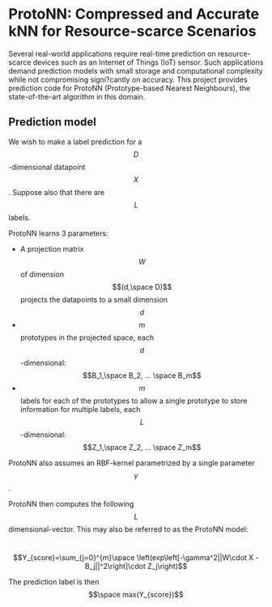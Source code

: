 # ProtoNN: Compressed and Accurate kNN for Resource-scarce Scenarios
Several real-world applications require real-time prediction on resource-scarce devices such as an Internet of Things (IoT) sensor. Such applications demand prediction models with small storage and computational complexity while not compromising signi?cantly on accuracy. This project provides prediction code for ProtoNN (Prototype-based Nearest Neighbours), the state-of-the-art algorithm in this domain. 

## Prediction model
We wish to make a label prediction for a $$D$$-dimensional datapoint $$X$$. Suppose also that there are $$L$$ labels.

ProtoNN learns 3 parameters:
- A projection matrix $$W$$ of dimension $$(d,\space D)$$ projects the datapoints to a small dimension $$d$$
- $$m$$ prototypes in the projected space, each $$d$$-dimensional: $$B_1,\space B_2, ... \space B_m$$
- $$m$$ labels for each of the prototypes to allow a single prototype to store information for multiple labels, each $$L$$-dimensional: $$Z_1,\space Z_2, ... \space Z_m$$

ProtoNN also assumes an RBF-kernel parametrized by a single parameter $$\gamma$$.

ProtoNN then computes the following $$L$$ dimensional-vector. This may also be referred to as the ProtoNN model:

&nbsp;&nbsp;&nbsp;&nbsp;&nbsp;&nbsp;&nbsp;&nbsp;&nbsp;&nbsp;&nbsp;&nbsp;&nbsp;&nbsp;&nbsp;&nbsp;$$Y_{score}=\sum_{j=0}^{m}\space \left(exp\left[-\gamma^2||W\cdot X - B_j||^2\right]\cdot Z_j\right)$$ 

The prediction label is then $$\space max(Y_{score})$$

